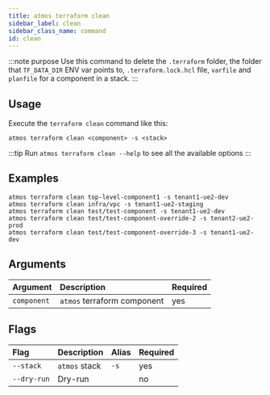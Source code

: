 ```yaml
---
title: atmos terraform clean
sidebar_label: clean
sidebar_class_name: command
id: clean
---
```


:::note purpose
Use this command to delete the `.terraform` folder, the folder that `TF_DATA_DIR` ENV var points to, `.terraform.lock.hcl` file, `varfile` and `planfile` for a
component in a stack.
:::

## Usage

Execute the `terraform clean` command like this:

```shell
atmos terraform clean <component> -s <stack>
```

:::tip
Run `atmos terraform clean --help` to see all the available options
:::

## Examples

```shell
atmos terraform clean top-level-component1 -s tenant1-ue2-dev
atmos terraform clean infra/vpc -s tenant1-ue2-staging
atmos terraform clean test/test-component -s tenant1-ue2-dev
atmos terraform clean test/test-component-override-2 -s tenant2-ue2-prod
atmos terraform clean test/test-component-override-3 -s tenant1-ue2-dev
```

## Arguments

| Argument     | Description                 | Required |
|:-------------|:----------------------------|:---------|
| `component`  | `atmos` terraform component | yes      |

## Flags

| Flag        | Description   | Alias | Required |
|:------------|:--------------|:------|:---------|
| `--stack`   | `atmos` stack | `-s`  | yes      |
| `--dry-run` | Dry-run       |       | no       |
